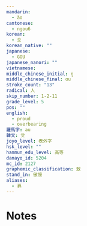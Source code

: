 ```yaml
---
mandarin:
  - ào
cantonese:
  - ngou6
korean:
  - 오
korean_native: ""
japanese:
  - GOU
japanese_nanori: ""
vietnamese:
middle_chinese_initial: ŋ
middle_chinese_final: ɑu
stroke_count: "13"
radical: 人
skip_number: 1-2-11
grade_level: 5
pos: ""
english:
  - proud
  - overbearing
羅馬字: au
韓文: 앗
joyo_level: 表外字
hsk_level: ""
hanmun_edu_level: 高等
danayo_id: 5204
mc_id: 2127
graphemic_classification: 敖
stand_in: 傲慢
aliases:
  - 奡
---
```


# Notes
